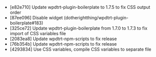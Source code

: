 * [e82e710] Update wpdtrt-plugin-boilerplate to 1.7.5 to fix CSS output order
* [87ee096] Disable widget (dotherightthing/wpdtrt-plugin-boilerplate#183)
* [325ce72] Update wpdtrt-plugin-boilerplate from 1.7.0 to 1.7.3 to fix import of CSS variables file
* [2083ea8] Update wpdtrt-npm-scripts to fix release
* [76b354b] Update wpdtrt-npm-scripts to fix release
* [4293834] Use CSS variables, compile CSS variables to separate file
